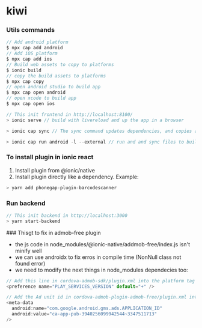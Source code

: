 # kiwi

### Utils commands

```javascript
// Add android platform
$ npx cap add android
// Add iOS platform
$ npx cap add ios
// Build web assets to copy to platforms
$ ionic build
// copy the build assets to platforms
$ npx cap copy
// open android studio to build app
$ npx cap open android
// open xcode to build app
$ npx cap open ios
```

```javascript
// This init frontend in http://localhost:8100/
> ionic serve // build with livereload and up the app in a browser
```

```javascript
> ionic cap sync // The sync command updates dependencies, and copies any web assets to your project.
```

```javascript
> ionic cap run android -l --external // run and and sync files to build in android studio
```

### To install plugin in ionic react

1. Install plugin from @ionic/native
2. Install plugin directly like a dependency. Example:

```javascript
> yarn add phonegap-plugin-barcodescanner
```

### Run backend

```javascript
// This init backend in http://localhost:3000
> yarn start-backend
```

### Thisgt to fix in admob-free plugin

- the js code in node_modules/@ionic-native/addmob-free/index.js isn't minify well
- we can use androidx to fix erros in compile time (NonNull class not found error)
- we need to modify the next things in node_modules dependecies too:

```javascript
// Add this line in cordova-admob-sdk/plugin.xml into the platform tag
<preference name="PLAY_SERVICES_VERSION" default="+" />
```

```javascript
// Add the Ad unit id in cordova-admob-plugin-admob-free/plugin.xml into the platform tag
<meta-data
  android:name="com.google.android.gms.ads.APPLICATION_ID"
  android:value="ca-app-pub-3940256099942544~3347511713"
/>
```
